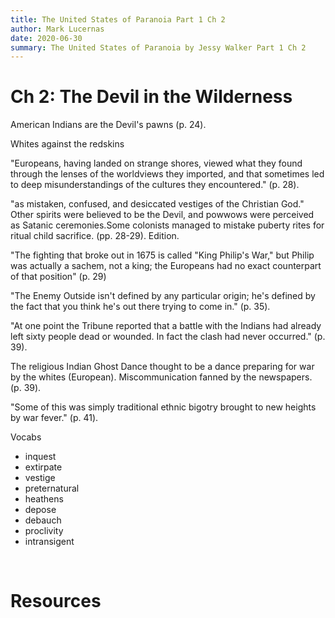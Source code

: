 ```yaml
---
title: The United States of Paranoia Part 1 Ch 2
author: Mark Lucernas
date: 2020-06-30
summary: The United States of Paranoia by Jessy Walker Part 1 Ch 2
---
```



# Ch 2: The Devil in the Wilderness

American Indians are the Devil's pawns (p. 24).

Whites against the redskins

"Europeans, having landed on strange shores, viewed what they found through the
lenses of the worldviews they imported, and that sometimes led to deep
misunderstandings of the cultures they encountered." (p. 28).

"as mistaken, confused, and desiccated vestiges of the Christian God." Other
spirits were believed to be the Devil, and powwows were perceived as Satanic
ceremonies.Some colonists managed to mistake puberty rites for ritual child
sacrifice. (pp. 28-29).
Edition.

"The fighting that broke out in 1675 is called "King Philip's War," but Philip
was actually a sachem, not a king; the Europeans had no exact counterpart of
that position" (p. 29)

"The Enemy Outside isn't defined by any particular origin; he's defined by the
fact that you think he's out there trying to come in." (p. 35).

"At one point the Tribune reported that a battle with the Indians had already
left sixty people dead or wounded. In fact the clash had never occurred." (p.
39).

The religious Indian Ghost Dance thought to be a dance preparing for war by the
whites (European). Miscommunication fanned by the newspapers. (p. 39).

"Some of this was simply traditional ethnic bigotry brought to new heights by war
fever." (p. 41).


Vocabs

  - inquest
  - extirpate
  - vestige
  - preternatural
  - heathens
  - depose
  - debauch
  - proclivity
  - intransigent


<br>

# Resources

